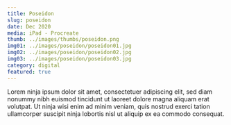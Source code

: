 ```yaml
---
title: Poseidon
slug: poseidon
date: Dec 2020
media: iPad - Procreate
thumb: ../images/thumbs/poseidon.png
img01: ../images/poseidon/poseidon01.jpg
img02: ../images/poseidon/poseidon02.jpg
img03: ../images/poseidon/poseidon03.jpg
category: digital
featured: true
---
```


Lorem ninja ipsum dolor sit amet, consectetuer adipiscing elit, sed diam nonummy nibh euismod tincidunt ut laoreet dolore magna aliquam erat volutpat. Ut ninja wisi enim ad minim veniam, quis nostrud exerci tation ullamcorper suscipit ninja lobortis nisl ut aliquip ex ea commodo consequat.